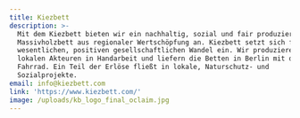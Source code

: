 ```yaml
---
title: Kiezbett
description: >-
  Mit dem Kiezbett bieten wir ein nachhaltig, sozial und fair produziertes Öko
  Massivholzbett aus regionaler Wertschöpfung an. Kiezbett setzt sich für einen
  wesentlichen, positiven gesellschaftlichen Wandel ein. Wir produzieren mit
  lokalen Akteuren in Handarbeit und liefern die Betten in Berlin mit dem
  Fahrrad. Ein Teil der Erlöse fließt in lokale, Naturschutz- und
  Sozialprojekte.
email: info@kiezbett.com
link: 'https://www.kiezbett.com/'
image: /uploads/kb_logo_final_oclaim.jpg
---
```


